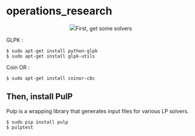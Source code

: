# operations_research

<p align="center"> 
<img src="https://raw.githubusercontent.com/tlentali/operations_research/master/misc/casey_studio.jpg>
</p>

>The best solutions are often simple, yet unexpected.  
>J. Casablancas

## First, get some solvers

GLPK :

```
$ sudo apt-get install python-glpk
$ sudo apt-get install glpk-utils
```

Coin OR :

```
$ sudo apt-get install coinor-cbc
```

## Then, install PulP

Pulp is a wrapping library that generates input files for various LP solvers.

```
$ sudo pip install pulp
$ pulptest
```

